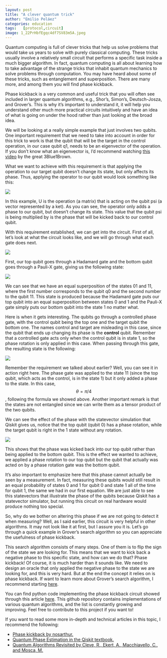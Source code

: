 ```yaml
---
layout: post
title: "A clever quantum trick"
author: "Emilio Peláez"
categories: education
tags:   [protocol,circuit]
image: 1_22PrHbfEgqc4df7SV83m5A.jpeg
---
```


Quantum computing is full of clever tricks that help us solve problems that would take us years to solve with purely classical computing. These tricks usually involve a relatively small circuit that performs a specific task inside a much bigger algorithm. In fact, quantum computing is all about learning how to take advantage of the strange tricks that inhabit quantum mechanics to solve problems through computation. You may have heard about some of these tricks, such as entanglement and superposition. There are many more, and among them you will find phase kickback.

Phase kickback is a very common and useful trick that you will often see included in larger quantum algorithms, e.g., Shor’s, Simon’s, Deutsch-Josza, and Grover’s. This is why it’s important to understand it, it will help you understand other much more practical circuits intuitively and have an idea of what is going on under the hood rather than just looking at the broad idea.

We will be looking at a really simple example that just involves two qubits. One important requirement that we need to take into account in order for this trick to work is that the qubit that will be the target in the control operation, in our case qubit q1, needs to be an eigenvector of the operation. If you don’t know what an eigenvector is, I’d recommend watching [this video](https://www.youtube.com/watch?v=PFDu9oVAE-g) by the great 3Blue1Brown.

What we want to achieve with this requirement is that applying the operation to our target qubit doesn’t change its state, but only affects its phase. Thus, applying the operator to our qubit would look something like this:

<img src="{{ site.github.url }}/assets/images/1_8G9bPII9sWOUKzwlvk-tpw.png">

In this example, U is the operation (a matrix) that is acting on the qubit psi (a vector represented by a ket). As you can see, the operator only adds a phase to our qubit, but doesn’t change its state. This value that the qubit psi is being multiplied by is the phase that will be kicked back to our control qubit.

With this requirement established, we can get into the circuit. First of all, let’s look at what the circuit looks like, and we will go through what each gate does next.

<img src="{{ site.github.url }}/assets/images/1_rZQ_CqPOe7zKAnLbVXxNRg.jpeg">

First, our top qubit goes through a Hadamard gate and the bottom qubit goes through a Pauli-X gate, giving us the following state:

<img src="{{ site.github.url }}/assets/images/1_d6dQftTm0KRLat7ihdXq2Q.png">

We can see that we have an equal superposition of the states 01 and 11, where the first number corresponds to the qubit q0 and the second number to the qubit 11. This state is produced because the Hadamard gate puts our top qubit into an equal superposition between states 0 and 1 and the Pauli-X gate simply puts our bottom qubit into the state 1 no matter what.

Here is when it gets interesting. The qubits go through a controlled phase gate, with the control qubit being the top one and the target qubit the bottom one. The names control and target are misleading in this case, since the qubit that ends up changing its phase is the **control** qubit. Remember that a controlled gate acts only when the control qubit is in state 1, so the phase rotation is only applied in this case. When passing through this gate, the resulting state is the following:

<img src="{{ site.github.url }}/assets/images/1_tdJ210uCJgowK-POdRakLA.png">

Remember the requirement we talked about earlier? Well, you can see it in action right here. The phase gate was applied to the state 11 (since the top qubit, which acts as the control, is in the state 1) but it only added a phase to the state. In this case, $$\theta = \pi / 4$$, following the formula we showed above. Another important remark is that the states are not entangled since we can write them as a tensor product of the two qubits.

We can see the effect of the phase with the statevector simulation that Qiskit gives us, notice that the top qubit (qubit 0) has a phase rotation, while the target qubit is right in the 1 state without any rotation.

<img src="{{ site.github.url }}/assets/images/1_22PrHbfEgqc4df7SV83m5A.jpeg">

This shows that the phase was kicked back into our top qubit rather than being applied to the bottom qubit. This is the effect we wanted to achieve, we applied a phase rotation to our top qubit but the qubit that actually was acted on by a phase rotation gate was the bottom qubit.

It’s also important to emphasize here that this phase cannot actually be seen by a measurement. In fact, measuring these qubits would still result in an equal probability of states 0 and 1 for qubit 0 and state 1 all of the time for qubit 1, the same we had in our first equation. We are just able to see this statevectors that illustrate the phase of the qubits because Qiskit has a statevector simulator, but running this circuit on real hardware would produce nothing too special.

So, why do we bother on altering this phase if we are not going to detect it when measuring? Well, as I said earlier, this circuit is very helpful in other algorithms. It may not look like it at first, but I assure you it is. Let’s go through a quick example in Grover’s search algorithm so you can appreciate the usefulness of phase kickback.

This search algorithm consists of many steps. One of them is to flip the sign of the state we are looking for. This means that we want to kick back a negative phase to this specific state, and how can we do that? Phase kickback! Of course, it is much harder than it sounds like. We need to design an oracle that only applied the negative phase to the state we are looking for, and this is very hard. But at the end the concept it relies on is phase kickback. If want to learn more about Grover’s search algorithm, I recommend starting [here](https://qiskit.org/textbook/ch-algorithms/grover.html).

You can find python code implementing the phase kickback circuit showed through this article [here](https://github.com/epelaaez/QuantumLibrary/blob/master/algorithms/Phase%20Kickback.ipynb). This github repository contains implementations of various quantum algorithms, and the list is constantly growing and improving. Feel free to contribute to this project if you want to!

If you want to read some more in-depth and technical articles in this topic, I recommend the following:

*   [Phase kickback by nosarthur.](https://nosarthur.github.io/quantum%20information%20and%20computation/2018/01/26/kickback.html)
*   [Quantum Phase Estimation in the Qiskit textbook.](https://qiskit.org/textbook/ch-algorithms/quantum-phase-estimation.html)
*   [Quantum Algorithms Revisited by Cleve, R., Ekert, A., Macchiavello, C., and Mosca, M.](https://arxiv.org/abs/quant-ph/9708016v1)